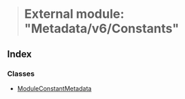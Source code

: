> # External module: "Metadata/v6/Constants"

## Index

### Classes

* [ModuleConstantMetadata](../classes/_metadata_v6_constants_.moduleconstantmetadata.md)
